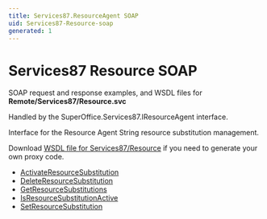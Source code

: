 ```yaml
---
title: Services87.ResourceAgent SOAP
uid: Services87-Resource-soap
generated: 1
---
```


# Services87 Resource SOAP

SOAP request and response examples, and WSDL files for **Remote/Services87/Resource.svc**

Handled by the <see cref="T:SuperOffice.Services87.IResourceAgent">SuperOffice.Services87.IResourceAgent</see> interface.

Interface for the Resource Agent
String resource substitution management.

Download [WSDL file for Services87/Resource](../Services87-Resource.md) if you need to generate your own proxy code.

* [ActivateResourceSubstitution](ActivateResourceSubstitution.md)
* [DeleteResourceSubstitution](DeleteResourceSubstitution.md)
* [GetResourceSubstitutions](GetResourceSubstitutions.md)
* [IsResourceSubstitutionActive](IsResourceSubstitutionActive.md)
* [SetResourceSubstitution](SetResourceSubstitution.md)

